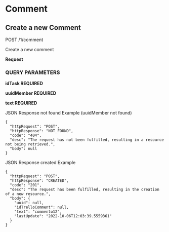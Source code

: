 # Comment

## Create a new Comment

POST /1/comment

Create a new comment

**Request**

### QUERY PARAMETERS

**idTask REQUIRED**

**uuidMember REQUIRED**

**text REQUIRED**

JSON Response not found Example (uuidMember not found)

```
{
  "httpRequest": "POST",
  "httpResponse": "NOT_FOUND",
  "code": "404",
  "desc": "The request has not been fulfilled, resulting in a resource not being retrieved.",
  "body": null
}
```

JSON Response created Example

``` 
{
  "httpRequest": "POST",
  "httpResponse": "CREATED",
  "code": "201",
  "desc": "The request has been fulfilled, resulting in the creation of a new resource.",
  "body": {
    "uuid": null,
    "idTrelloComment": null,
    "text": "commento12",
    "lastUpdate": "2022-10-06T12:03:39.5559361"
  }
}
```

